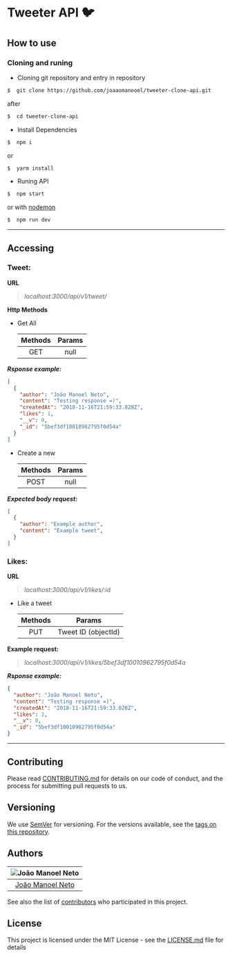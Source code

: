 # Tweeter API :bird:

## **How to use**
### Cloning and runing

* Cloning git repository and entry in repository

```sh
$  git clone https://github.com/joaaomanooel/tweeter-clone-api.git
```
after

```sh
$  cd tweeter-clone-api
```

* Install Dependencies

```sh
$  npm i
```
or

```sh
$  yarm install
```

* Runing API
```sh
$  npm start
```
or with [nodemon]('https://nodemon.io/')
```sh
$  npm run dev
```

***
## Accessing
 ### **Tweet:**

**URL**
> *localhost:3000/api/v1/tweet/*

**Http Methods**
* Get All

    |  Methods  |  Params  |
    |:---------:|:--------:|
    |    GET    |    null  |

***Rsponse example:***

```json
[
  {
    "author": "João Manoel Neto",
    "content": "Testing response =)",
    "createdAt": "2018-11-16T21:59:33.828Z",
    "likes": 1,
    "__v": 0,
    "_id": "5bef3df10010962795f0d54a"
  }
]
```

* Create a new

    |  Methods  |  Params  |
    |:---------:|:--------:|
    |   POST    |    null  |


***Expected body request:***
```json
[
  {
    "author": "Example author",
    "content": "Example tweet",
  }
]
```

### **Likes:**

**URL**
> *localhost:3000/api/v1/likes/:id*

* Like a tweet

    |  Methods  |       Params        |
    |:---------:|:-------------------:|
    |  PUT      | Tweet ID (objectId) |

**Example request:**
> *localhost:3000/api/v1/likes/5bef3df10010962795f0d54a*

***Rsponse example:***
```json
{
  "author": "João Manoel Neto",
  "content": "Testing response =)",
  "createdAt": "2018-11-16T21:59:33.828Z",
  "likes": 2,
  "__v": 0,
  "_id": "5bef3df10010962795f0d54a"
}
```
***
## Contributing

Please read [CONTRIBUTING.md](https://gist.github.com/PurpleBooth/b24679402957c63ec426) for details on our code of conduct, and the process for submitting pull requests to us.

## Versioning

We use [SemVer](http://semver.org/) for versioning. For the versions available, see the [tags on this repository](https://github.com/joaaomanooel/tweeter-clone-api/tags).

## Authors

| ![João Manoel Neto](https://avatars2.githubusercontent.com/u/17843076?v=3&s=150)|
|:---------------------:|
|  [João Manoel Neto](https://github.com/joaaomanooel/)   |

See also the list of [contributors](https://github.com/joaaomanooel/tweeter-clone-api/contributors) who participated in this project.

## License

This project is licensed under the MIT License - see the [LICENSE.md](LICENSE.md) file for details
